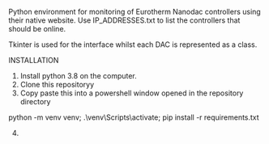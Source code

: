 Python environment for monitoring of Eurotherm Nanodac controllers using their native website. Use IP_ADDRESSES.txt to list the controllers that should be online.  

Tkinter is used for the interface whilst each DAC is represented as a class. 

INSTALLATION

1. Install python 3.8 on the computer. 
2. Clone this repositoryy
3. Copy paste this into a powershell window opened in the repository directory

python -m venv venv; .\venv\Scripts\activate; pip install -r requirements.txt

4. 
